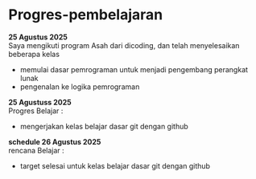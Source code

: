 # Progres-pembelajaran

**25 Agustus 2025**<br>
Saya mengikuti program Asah dari dicoding, dan telah menyelesaikan beberapa kelas
* memulai dasar pemrograman untuk menjadi pengembang perangkat lunak
* pengenalan ke logika pemrograman

**25 Agustuss 2025**<br>
Progres Belajar :
* mengerjakan kelas belajar dasar git dengan github

**schedule 26 Agustus 2025**<br>
rencana Belajar : 
* target selesai untuk kelas belajar dasar git dengan github
